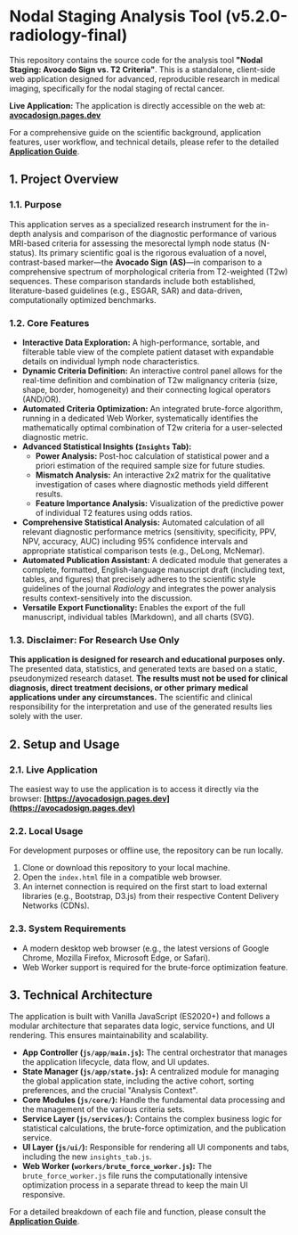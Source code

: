 # Nodal Staging Analysis Tool (v5.2.0-radiology-final)

This repository contains the source code for the analysis tool **"Nodal Staging: Avocado Sign vs. T2 Criteria"**. This is a standalone, client-side web application designed for advanced, reproducible research in medical imaging, specifically for the nodal staging of rectal cancer.

**Live Application:** The application is directly accessible on the web at: **[avocadosign.pages.dev](https://avocadosign.pages.dev)**

For a comprehensive guide on the scientific background, application features, user workflow, and technical details, please refer to the detailed **[Application Guide](./docs/Application_Guide.md)**.

## 1. Project Overview

### 1.1. Purpose
This application serves as a specialized research instrument for the in-depth analysis and comparison of the diagnostic performance of various MRI-based criteria for assessing the mesorectal lymph node status (N-status). Its primary scientific goal is the rigorous evaluation of a novel, contrast-based marker—the **Avocado Sign (AS)**—in comparison to a comprehensive spectrum of morphological criteria from T2-weighted (T2w) sequences. These comparison standards include both established, literature-based guidelines (e.g., ESGAR, SAR) and data-driven, computationally optimized benchmarks.

### 1.2. Core Features
* **Interactive Data Exploration:** A high-performance, sortable, and filterable table view of the complete patient dataset with expandable details on individual lymph node characteristics.
* **Dynamic Criteria Definition:** An interactive control panel allows for the real-time definition and combination of T2w malignancy criteria (size, shape, border, homogeneity) and their connecting logical operators (AND/OR).
* **Automated Criteria Optimization:** An integrated brute-force algorithm, running in a dedicated Web Worker, systematically identifies the mathematically optimal combination of T2w criteria for a user-selected diagnostic metric.
* **Advanced Statistical Insights (`Insights` Tab):**
    * **Power Analysis:** Post-hoc calculation of statistical power and a priori estimation of the required sample size for future studies.
    * **Mismatch Analysis:** An interactive 2x2 matrix for the qualitative investigation of cases where diagnostic methods yield different results.
    * **Feature Importance Analysis:** Visualization of the predictive power of individual T2 features using odds ratios.
* **Comprehensive Statistical Analysis:** Automated calculation of all relevant diagnostic performance metrics (sensitivity, specificity, PPV, NPV, accuracy, AUC) including 95% confidence intervals and appropriate statistical comparison tests (e.g., DeLong, McNemar).
* **Automated Publication Assistant:** A dedicated module that generates a complete, formatted, English-language manuscript draft (including text, tables, and figures) that precisely adheres to the scientific style guidelines of the journal *Radiology* and integrates the power analysis results context-sensitively into the discussion.
* **Versatile Export Functionality:** Enables the export of the full manuscript, individual tables (Markdown), and all charts (SVG).

### 1.3. Disclaimer: For Research Use Only
**This application is designed for research and educational purposes only.** The presented data, statistics, and generated texts are based on a static, pseudonymized research dataset. **The results must not be used for clinical diagnosis, direct treatment decisions, or other primary medical applications under any circumstances.** The scientific and clinical responsibility for the interpretation and use of the generated results lies solely with the user.

## 2. Setup and Usage

### 2.1. Live Application
The easiest way to use the application is to access it directly via the browser:
**[https://avocadosign.pages.dev](https://avocadosign.pages.dev)**

### 2.2. Local Usage
For development purposes or offline use, the repository can be run locally.
1.  Clone or download this repository to your local machine.
2.  Open the `index.html` file in a compatible web browser.
3.  An internet connection is required on the first start to load external libraries (e.g., Bootstrap, D3.js) from their respective Content Delivery Networks (CDNs).

### 2.3. System Requirements
* A modern desktop web browser (e.g., the latest versions of Google Chrome, Mozilla Firefox, Microsoft Edge, or Safari).
* Web Worker support is required for the brute-force optimization feature.

## 3. Technical Architecture

The application is built with Vanilla JavaScript (ES2020+) and follows a modular architecture that separates data logic, service functions, and UI rendering. This ensures maintainability and scalability.

* **App Controller (`js/app/main.js`):** The central orchestrator that manages the application lifecycle, data flow, and UI updates.
* **State Manager (`js/app/state.js`):** A centralized module for managing the global application state, including the active cohort, sorting preferences, and the crucial "Analysis Context".
* **Core Modules (`js/core/`):** Handle the fundamental data processing and the management of the various criteria sets.
* **Service Layer (`js/services/`):** Contains the complex business logic for statistical calculations, the brute-force optimization, and the publication service.
* **UI Layer (`js/ui/`):** Responsible for rendering all UI components and tabs, including the new `insights_tab.js`.
* **Web Worker (`workers/brute_force_worker.js`):** The `brute_force_worker.js` file runs the computationally intensive optimization process in a separate thread to keep the main UI responsive.

For a detailed breakdown of each file and function, please consult the **[Application Guide](./docs/Application_Guide.md)**.